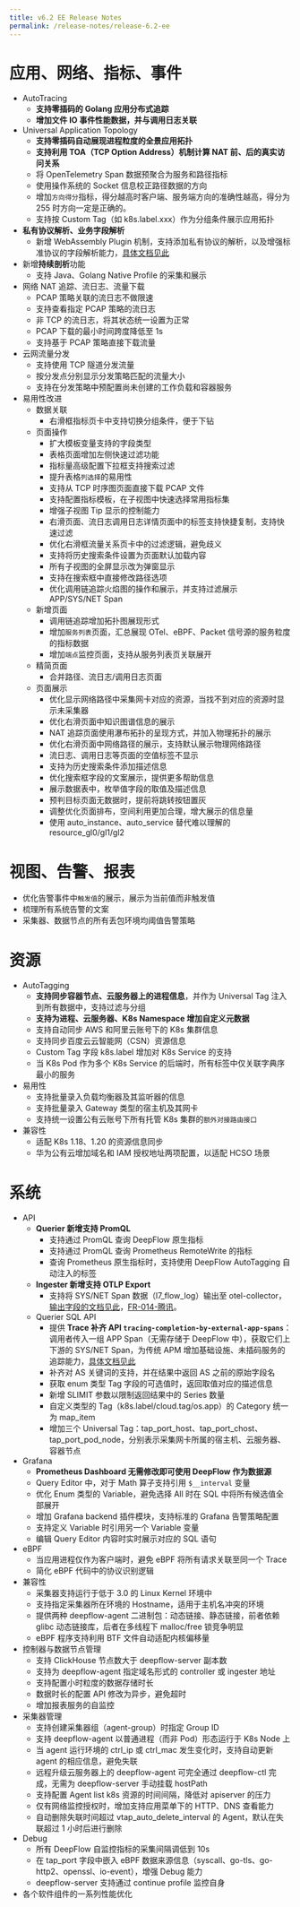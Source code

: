 ```yaml
---
title: v6.2 EE Release Notes
permalink: /release-notes/release-6.2-ee
---
```


# 应用、网络、指标、事件

- AutoTracing
  - **支持零插码的 Golang 应用分布式追踪**
  - **增加文件 IO 事件性能数据，并与调用日志关联**
- Universal Application Topology
  - **支持零插码自动展现进程粒度的全景应用拓扑**
  - **支持利用 TOA（TCP Option Address）机制计算 NAT 前、后的真实访问关系**
  - 将 OpenTelemetry Span 数据预聚合为服务和路径指标
  - 使用操作系统的 Socket 信息校正路径数据的方向
  - 增加`方向得分`指标，得分越高时客户端、服务端方向的准确性越高，得分为 255 时方向一定是正确的。
  - 支持按 Custom Tag（如 k8s.label.xxx）作为分组条件展示应用拓扑
- **私有协议解析、业务字段解析**
  - 新增 WebAssembly Plugin 机制，支持添加私有协议的解析，以及增强标准协议的字段解析能力，[具体文档见此](https://deepflow.io/docs/zh/agent-integration/plugin/wasm/)
- 新增**持续剖析**功能
  - 支持 Java、Golang Native Profile 的采集和展示
- 网络 NAT 追踪、流日志、流量下载
  - PCAP 策略关联的流日志不做限速
  - 支持查看指定 PCAP 策略的流日志
  - 非 TCP 的流日志，将其状态统一设置为正常
  - PCAP 下载的最小时间跨度降低至 1s
  - 支持基于 PCAP 策略直接下载流量
- 云网流量分发
  - 支持使用 TCP 隧道分发流量
  - 按分发点分别显示分发策略匹配的流量大小
  - 支持在分发策略中预配置尚未创建的工作负载和容器服务
- 易用性改进
  - 数据关联
    - 右滑框指标页卡中支持切换分组条件，便于下钻
  - 页面操作
    - 扩大模板变量支持的字段类型
    - 表格页面增加左侧快速过滤功能
    - 指标量高级配置下拉框支持搜索过滤
    - 提升表格`列选择`的易用性
    - 支持从 TCP 时序图页面直接下载 PCAP 文件
    - 支持配置指标模板，在子视图中快速选择常用指标集
    - 增强子视图 Tip 显示的控制能力
    - 右滑页面、流日志调用日志详情页面中的标签支持快捷复制，支持快速过滤
    - 优化右滑框流量关系页卡中的过滤逻辑，避免歧义
    - 支持将历史搜索条件设置为页面默认加载内容
    - 所有子视图的全屏显示改为弹窗显示
    - 支持在搜索框中直接修改路径选项
    - 优化调用链追踪火焰图的操作和展示，并支持过滤展示 APP/SYS/NET Span
  - 新增页面
    - 调用链追踪增加拓扑图展现形式
    - 增加`服务列表`页面，汇总展现 OTel、eBPF、Packet 信号源的服务粒度的指标数据
    - 增加`端点`监控页面，支持从服务列表页关联展开
  - 精简页面
    - 合并路径、流日志/调用日志页面
  - 页面展示
    - 优化显示网络路径中采集网卡对应的资源，当找不到对应的资源时显示未采集器
    - 优化右滑页面中知识图谱信息的展示
    - NAT 追踪页面使用瀑布拓扑的呈现方式，并加入物理拓扑的展示
    - 优化右滑页面中网络路径的展示，支持默认展示物理网络路径
    - 流日志、调用日志等页面的空值标签不显示
    - 支持为历史搜索条件添加描述信息
    - 优化搜索框字段的文案展示，提供更多帮助信息
    - 展示数据表中，枚举值字段的取值及描述信息
    - 预判目标页面无数据时，提前将跳转按钮置灰
    - 调整优化页面排布，空间利用更加合理，增大展示的信息量
    - 使用 auto\_instance、auto\_service 替代难以理解的 resource\_gl0/gl1/gl2

# 视图、告警、报表

- 优化告警事件中`触发值`的展示，展示为当前值而非触发值
- 梳理所有系统告警的文案
- 采集器、数据节点的所有丢包环境均阈值告警策略

# 资源

- AutoTagging
  - **支持同步容器节点、云服务器上的进程信息**，并作为 Universal Tag 注入到所有数据中，支持过滤与分组
  - **支持为进程、云服务器、K8s Namespace 增加自定义元数据**
  - 支持自动同步 AWS 和阿里云账号下的 K8s 集群信息
  - 支持同步百度云云智能网（CSN）资源信息
  - Custom Tag 字段 k8s.label 增加对 K8s Service 的支持
  - 当 K8s Pod 作为多个 K8s Service 的后端时，所有标签中仅关联字典序最小的服务
- 易用性
  - 支持批量录入负载均衡器及其监听器的信息
  - 支持批量录入 Gateway 类型的宿主机及其网卡
  - 支持统一设置公有云账号下所有托管 K8s 集群的`额外对接路由接口`
- 兼容性
  - 适配 K8s 1.18、1.20 的资源信息同步
  - 华为公有云增加域名和 IAM 授权地址两项配置，以适配 HCSO 场景

# 系统

- API
  - **Querier 新增支持 PromQL**
    - 支持通过 PromQL 查询 DeepFlow 原生指标
    - 支持通过 PromQL 查询 Prometheus RemoteWrite 的指标
    - 查询 Prometheus 原生指标时，支持使用 DeepFlow AutoTagging 自动注入的标签
  - **Ingester 新增支持 OTLP Export**
    - 支持将 SYS/NET Span 数据（l7\_flow\_log）输出至 otel-collector，[输出字段的文档见此](https://deepflow.io/docs/zh/server-integration/export/opentelemetry-collector/)，[FR-014-腾讯](https://github.com/deepflowio/deepflow/issues/2304)。
  - Querier SQL API
    - 提供 **Trace 补齐 API `tracing-completion-by-external-app-spans`**：调用者传入一组 APP Span（无需存储于 DeepFlow 中），获取它们上下游的 SYS/NET Span，为传统 APM 增加基础设施、未插码服务的追踪能力，[具体文档见此](https://deepflow.io/docs/zh/server-integration/query/trace-completion/)
    - 补齐对 AS 关键词的支持，并在结果中返回 AS 之前的原始字段名
    - 获取 enum 类型 Tag 字段的可选值时，返回取值对应的描述信息
    - 新增 SLIMIT 参数以限制返回结果中的 Series 数量
    - 自定义类型的 Tag（k8s.label/cloud.tag/os.app）的 Category 统一为 map\_item
    - 增加三个 Universal Tag：tap\_port\_host、tap\_port\_chost、tap\_port\_pod\_node，分别表示采集网卡所属的宿主机、云服务器、容器节点
- Grafana
  - **Prometheus Dashboard 无需修改即可使用 DeepFlow 作为数据源**
  - Query Editor 中，对于 Math 算子支持引用 `$__interval` 变量
  - 优化 Enum 类型的 Variable，避免选择 All 时在 SQL 中将所有候选值全部展开
  - 增加 Grafana backend 插件模块，支持标准的 Grafana 告警策略配置
  - 支持定义 Variable 时引用另一个 Variable 变量
  - 编辑 Query Editor 内容时实时展示对应的 SQL 语句
- eBPF
  - 当应用进程仅作为客户端时，避免 eBPF 将所有请求关联至同一个 Trace
  - 简化 eBPF 代码中的协议识别逻辑
- 兼容性
  - 采集器支持运行于低于 3.0 的 Linux Kernel 环境中
  - 支持指定采集器所在环境的 Hostname，适用于主机名冲突的环境
  - 提供两种 deepflow-agent 二进制包：动态链接、静态链接，前者依赖 glibc 动态链接库，后者在多线程下 malloc/free 锁竞争明显
  - eBPF 程序支持利用 BTF 文件自动适配内核偏移量
- 控制器与数据节点管理
  - 支持 ClickHouse 节点数大于 deepflow-server 副本数
  - 支持为 deepflow-agent 指定域名形式的 controller 或 ingester 地址
  - 支持配置小时粒度的数据存储时长
  - 数据时长的配置 API 修改为异步，避免超时
  - 增加报表服务的自监控
- 采集器管理
  - 支持创建采集器组（agent-group）时指定 Group ID
  - 支持 deepflow-agent 以普通进程（而非 Pod）形态运行于 K8s Node 上
  - 当 agent 运行环境的 ctrl\_ip 或 ctrl\_mac 发生变化时，支持自动更新 agent 的相应信息，避免失联
  - 远程升级云服务器上的 deepflow-agent 可完全通过 deepflow-ctl 完成，无需为 deepflow-server 手动挂载 hostPath
  - 支持配置 Agent list k8s 资源的时间间隔，降低对 apiserver 的压力
  - 仅有网络监控授权时，增加支持应用菜单下的 HTTP、DNS 查看能力
  - 自动删除失联时间超过 vtap\_auto\_delete\_interval 的 Agent，默认在失联超过 1 小时后进行删除
- Debug
  - 所有 DeepFlow 自监控指标的采集间隔调低到 10s
  - 在 tap\_port 字段中嵌入 eBPF 数据来源信息（syscall、go-tls、go-http2、openssl、io-event），增强 Debug 能力
  - deepflow-server 支持通过 continue profile 监控自身
- 各个软件组件的一系列性能优化
